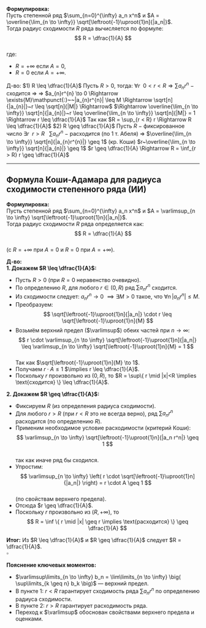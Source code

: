 **Формулировка:**  
Пусть степенной ряд $\sum_{n=0}^{\infty} a_n x^n$ и $A = \overline{\lim_{n \to \infty}} \sqrt[\leftroot{-1}\uproot{1}n]{|a_n|}$.  
Тогда радиус сходимости $R$ ряда вычисляется по формуле:  
$$ R = \dfrac{1}{A} $$  
где:  
- $R = +\infty$ если $A = 0$,  
- $R = 0$ если $A = +\infty$.

Д-во:
$1) R \leq \dfrac{1}{A}$
Пусть $R > 0,$ тогда:
$\forall{r}~~0 < r < R \Rightarrow \sum a_{n}r^{n}~-$ сходится $\Rightarrow$
$\Rightarrow$ $a_{n}r^{n} \to 0 \Rightarrow \exists{M}\mathpunct{:}~~|a_{n}r^{n}| \leq M \Rightarrow \sqrt[n]{|a_{n}|}~r \leq \sqrt[n]{|M|} \Rightarrow$
$\Rightarrow \overline{\lim_{n \to \infty}} \sqrt[n]{|a_{n}|}~r \leq \overline{\lim_{n \to \infty}} \sqrt[n]{|M|} = 1 \Rightarrow r \leq \dfrac{1}{A}$
Так как $R = \sup_{r < R} r \Rightarrow R \leq \dfrac{1}{A}$
$2) R \geq \dfrac{1}{A}$
Пусть $R~-$ фиксированное число 
$\exists{r}~~r > R~~~\sum a_{n}r^{n}~-$ расходится (по 1 т. Абеля) $\Rightarrow$
$\overline{\lim_{n \to \infty}} \sqrt[n]{|a_{n}r^{n}|} \geq 1$ (кр. Коши)
$r~\overline{\lim_{n \to \infty}} \sqrt[n]{|a_{n}|} \geq 1$
$r \geq \dfrac{1}{A} \Rightarrow R = \inf_{r > R} r \geq \dfrac{1}{A}$

---
## Формула Коши-Адамара для радиуса сходимости степенного ряда (ИИ)

**Формулировка:**  
Пусть степенной ряд $\sum_{n=0}^{\infty} a_n x^n$ и $A = \varlimsup_{n \to \infty} \sqrt[\leftroot{-1}\uproot{1}n]{|a_n|}$.  
Тогда радиус сходимости $R$ ряда определяется как:  
$$ R = \dfrac{1}{A} $$  
(с $R = +\infty$ при $A = 0$ и $R = 0$ при $A = +\infty$).

**Д-во:**  
**1. Докажем $R \leq \dfrac{1}{A}$:**  
- Пусть $R > 0$ (при $R = 0$ неравенство очевидно).  
- По определению $R$, для любого $r \in (0, R)$ ряд $\sum a_n r^n$ сходится.  
- Из сходимости следует: $a_n r^n \to 0$ $\implies \exists M > 0$ такое, что $\forall n \, |a_n r^n| \leq M$.  
- Преобразуем:  
  $$ \sqrt[\leftroot{-1}\uproot{1}n]{|a_n|} \cdot r \leq \sqrt[\leftroot{-1}\uproot{1}n]{M} $$  
- Возьмём верхний предел ($\varlimsup$) обеих частей при $n \to \infty$:  
  $$ r \cdot \varlimsup_{n \to \infty} \sqrt[\leftroot{-1}\uproot{1}n]{|a_n|} \leq \varlimsup_{n \to \infty} \sqrt[\leftroot{-1}\uproot{1}n]{M} = 1 $$  
  Так как $\sqrt[\leftroot{-1}\uproot{1}n]{M} \to 1$.  
- Получаем $r \cdot A \leq 1$ $\implies r \leq \dfrac{1}{A}$.  
- Поскольку $r$ произвольно из $(0, R)$, то $R = \sup\{ r \mid |x|<R \implies \text{сходится} \} \leq \dfrac{1}{A}$.  

**2. Докажем $R \geq \dfrac{1}{A}$:**  
- Фиксируем $R$ (из определения радиуса сходимости).  
- Для любого $r > R$ (при $r<R$ это не всегда верно), ряд $\sum a_n r^n$ расходится (по определению $R$).  
- Применим необходимое условие расходимости (критерий Коши):  
  $$ \varlimsup_{n \to \infty} \sqrt[\leftroot{-1}\uproot{1}n]{|a_n r^n|} \geq 1 $$  
  так как иначе ряд бы сходился.  
- Упростим:  
  $$ \varlimsup_{n \to \infty} \left( r \cdot \sqrt[\leftroot{-1}\uproot{1}n]{|a_n|} \right) = r \cdot A \geq 1 $$  
  (по свойствам верхнего предела).  
- Отсюда $r \geq \dfrac{1}{A}$.  
- Поскольку $r$ произвольно из $(R, +\infty)$, то  
  $$ R = \inf \{ r \mid |x| \geq r \implies \text{расходится} \} \geq \dfrac{1}{A} $$  

**Итог:** Из $R \leq \dfrac{1}{A}$ и $R \geq \dfrac{1}{A}$ следует $R = \dfrac{1}{A}$.  
$\square$  

**Пояснение ключевых моментов:**  
- $\varlimsup\limits_{n \to \infty} b_n = \lim\limits_{n \to \infty} \big( \sup\limits_{k \geq n} b_k \big)$ — верхний предел.  
- В пункте 1: $r < R$ гарантирует сходимость ряда $\sum a_n r^n$ по определению радиуса сходимости.  
- В пункте 2: $r > R$ гарантирует расходимость ряда.  
- Переход к $\varlimsup$ обоснован свойствами верхнего предела и оценками.  